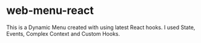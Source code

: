 # web-menu-react
This is a Dynamic Menu created with using latest React hooks. I used State, Events, Complex Context and Custom Hooks. 
